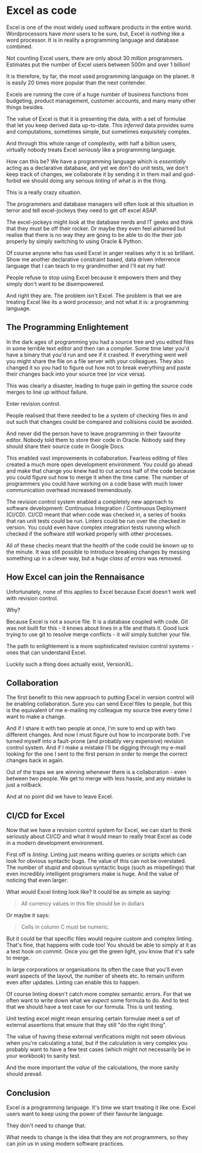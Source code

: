 # Excel as code

Excel is one of the most widely used software products in the entire
world.  Wordprocessors have *more* users to be sure, but, Excel is
*nothing* like a word processor. It is in reality a programming
language and database combined.

Not counting Excel users, there are only about 30 million
programmers. Estimates put the number of Excel users between 500m and
over 1 billion!

It is therefore, by far, the most used programming language on the
planet. It is easily 20 times more popular than the next contender.

Excels are running the core of a huge number of business functions
from budgeting, product management, customer accounts, and many many
other things besides.

The value of Excel is that it is presenting the data, with a set of
formulae that let you keep derived data up-to-date. This *inferred*
data provides sums and computations, sometimes simple, but sometimes
exquisitely complex.

And through this whole range of complexity, with half a billion users,
virtually nobody treats Excel *seriously* like a programming language.

How can this be? We have a programming language which is *essentially*
acting as a declarative database, and yet we don't do unit tests, we
don't keep track of changes, we collaborate it by sending it in them
mail and god-forbid we should doing any serious *linting* of what is
in the thing.

This is a really crazy situation.

The programmers and database managers will often look at this
situation in terror and tell excel-jockeys they need to get off excel
ASAP.

The excel-jockeys might look at the database nerds and IT geeks and
think that they must be off their rocker. Or maybe they even feel
ashamed but realise that there is no way they are going to be able to
do the their job properly by simply switching to using Oracle &
Python.

Of course anyone who has used Excel in anger realises *why* it is so
brilliant. Show me another declarative constraint based, data driven
inferrence language that I can teach to my grandmother and I'll eat my
hat!

People refuse to stop using Excel because it empowers them and they
simply don't want to be disempowered.

And right they are. The problem isn't Excel. The problem is that we
are treating Excel like its a word processor, and not what it is: a
programming language.

## The Programming Enlightement

In the dark ages of programming you had a source tree and you edited
files in some terrible text editor and then ran a compiler. Some time
later you'd have a binary that you'd run and see if it crashed. If
everything went well you might share the file on a file server with
your colleagues. They also changed it so you had to figure out how not
to break everything and paste their changes back into your source tree
(or vice versa).

This was clearly a disaster, leading to huge pain in getting the
source code merges to line up without failure.

Enter revision control.

People realised that there needed to be a system of checking files in
and out such that changes could be compared and collisions could be
avoided.

And never did the person have to leave programming in their favourite
editor. Nobody told them to store their code in Oracle. Nobody said
they should share their source code in Google Docs.

This enabled vast improvements in collaboration. Fearless editing of
files created a much more open development environment. You could go
ahead and make that change you knew had to cut across half of the code
because you could figure out how to merge it when the time came. The
number of programmers you could have working on a code base with much
lower communication overhead increased tremendously.

The revision control system enabled a completely new approach to
software development: Continuous Integration / Continuous Deployment
(CI/CD). CI/CD meant that when code was checked in, a series of hooks
that ran unit tests could be run. Linters could be run over the
checked in version. You could even have complex integration tests
running which checked if the software still worked properly with other
processes.

All of these checks meant that the *health* of the code could be known
up to the minute. It was still possible to introduce breaking changes
by messing something up in a clever way, but a *huge class of errors*
was removed.

## How Excel can join the Rennaisance

Unfortunately, none of this applies to Excel because Excel doesn't
work well with revision control.

Why?

Because Excel is not a source file. It is a database coupled with
code. Git was not built for this - it knows about lines in a file and
thats it. Good luck trying to use git to resolve merge conflicts - it
will simply butcher your file.

The path to enlightement is a more sophisticated revision control
systems - ones that can understand Excel.

Luckily such a thing does actually exist, VersionXL.

## Collaboration

The first benefit to this new approach to putting Excel in version
control will be enabling collaboration. Sure you can send Excel files
to people, but this is the equivalent of me e-mailing my colleague my
source tree every time I want to make a change.

And if I share it with two people at once, I'm sure to end up with two
different changes. And now I must figure out how to incorporate
both. I've turned myself into a fault-prone (and probably very
expensive) revision control system. And if I make a mistake I'll be
digging through my e-mail looking for the one I sent to the first
person in order to merge the correct changes back in again.

Out of the traps we are winning whenever there is a collaboration -
even between two people. We get to merge with less hassle, and any
mistake is just a rollback.

And at no point did we have to leave Excel.

## CI/CD for Excel

Now that we have a revision control system for Excel, we can start to
think seriously about CI/CD and what it would mean to really treat
Excel as code in a modern development environment.

First off is *linting*. Linting just means writing queries or scripts
which can look for obvious syntactic bugs. The value of this can not
be overstated. The number of stupid and obvious syntactic bugs (such
as mispellings) that even incredibly intelligent programers make is
huge. And the value of noticing that even larger.

What would Excel linting look like? It could be as simple as saying:

> All currency values in this file should be in dollars

Or maybe it says:

> Cells in column C must be numeric.

But it could be that specific files would require custom and complex
linting. That's fine, that happens with code too! You should be able
to simply at it as a test hook on commit. Once you get the green
light, you know that it's safe to merge.

In large corporations or organisations its often the case that you'll
even want aspects of the layout, the number of sheets etc. to remain
uniform even after updates. Linting can enable this to happen.

Of course linting doesn't catch more complex semantic errors. For that
we often want to write down what we *expect* some formula to do. And
to test that we should have a test case for our formula. This is unit
testing.

Unit testing excel might mean ensuring certain formulae meet a set of
external assertions that ensure that they still "do the right thing".

The value of having these external verifications might not seem
obvious when you're calculating a total, but if the calculation is
very complex you probably want to have a few test cases (which might
not necessarily be in your workbook) to sanity test.

And the more important the *value* of the calculations, the more
sanity should prevail.

## Conclusion

Excel *is* a programming language. It's time we start treating it like
one. Excel users want to keep using the power of their favourite
language.

They don't need to change that.

What needs to change is the idea that they are not programmers, so
they can join us in using modern software practices.
